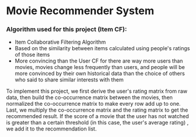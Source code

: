 # Movie Recommender System 

### Algorithm used for this project (Item CF):

* Item Collaborative Filtering Algorithm
* Based on the similarity between items calculated using people's ratings of those items
* More convincing than the User CF for there are way more users than movies, movies change less frequently than users, and people will be more convinced by their own historical data than the choice of others who said to share similar interests with them 

To implement this project, we first derive the user's rating matrix from raw data, then build the co-occurrence matrix between the movies, then normalized the co-occurrence matrix to make every row add up to one. Last, we multiply the co-occurrence matrix and the rating matrix to get the recommended result. If the score of a movie that the user has not watched is greater than a certain threshold (in this case, the user's average rating) , we add it to the recommendation list. 
